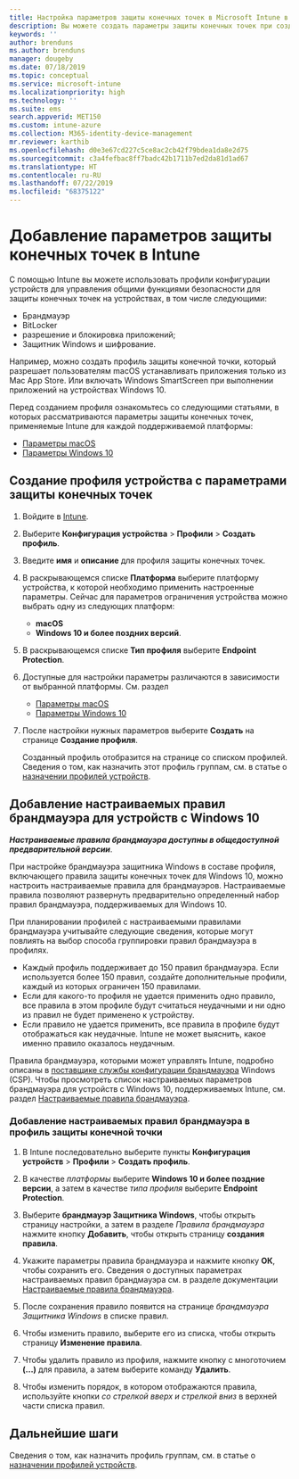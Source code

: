 ```yaml
---
title: Настройка параметров защиты конечных точек в Microsoft Intune в Azure | Документы Майкрософт
description: Вы можете создать параметры защиты конечных точек при создании профиля устройства macOS или Windows 10 в Microsoft Intune.
keywords: ''
author: brenduns
ms.author: brenduns
manager: dougeby
ms.date: 07/18/2019
ms.topic: conceptual
ms.service: microsoft-intune
ms.localizationpriority: high
ms.technology: ''
ms.suite: ems
search.appverid: MET150
ms.custom: intune-azure
ms.collection: M365-identity-device-management
mr.reviewer: karthib
ms.openlocfilehash: d0e3e67cd227c5ce8ac2cb42f79bdea1da8e2d75
ms.sourcegitcommit: c3a4fefbac8ff7badc42b1711b7ed2da81d1ad67
ms.translationtype: HT
ms.contentlocale: ru-RU
ms.lasthandoff: 07/22/2019
ms.locfileid: "68375122"
---
```

# <a name="add-endpoint-protection-settings-in-intune"></a>Добавление параметров защиты конечных точек в Intune  

С помощью Intune вы можете использовать профили конфигурации устройств для управления общими функциями безопасности для защиты конечных точек на устройствах, в том числе следующими:  
- Брандмауэр   
- BitLocker  
- разрешение и блокировка приложений;  
- Защитник Windows и шифрование.  

Например, можно создать профиль защиты конечной точки, который разрешает пользователям macOS устанавливать приложения только из Mac App Store. Или включать Windows SmartScreen при выполнении приложений на устройствах Windows 10.  

Перед созданием профиля ознакомьтесь со следующими статьями, в которых рассматриваются параметры защиты конечных точек, применяемые Intune для каждой поддерживаемой платформы:  
   - [Параметры macOS](endpoint-protection-macos.md)  
   - [Параметры Windows 10](endpoint-protection-windows-10.md)  

## <a name="create-a-device-profile-containing-endpoint-protection-settings"></a>Создание профиля устройства с параметрами защиты конечных точек  

1. Войдите в [Intune](https://go.microsoft.com/fwlink/?linkid=2090973).  
3. Выберите **Конфигурация устройства** > **Профили** > **Создать профиль**.  
4. Введите **имя** и **описание** для профиля защиты конечных точек.  
5. В раскрывающемся списке **Платформа** выберите платформу устройства, к которой необходимо применить настроенные параметры. Сейчас для параметров ограничения устройства можно выбрать одну из следующих платформ:  
   - **macOS**  
   - **Windows 10 и более поздних версий**.  
6. В раскрывающемся списке **Тип профиля** выберите **Endpoint Protection**.  
7. Доступные для настройки параметры различаются в зависимости от выбранной платформы. См. раздел  
   - [Параметры macOS](endpoint-protection-macos.md)  
   - [Параметры Windows 10](endpoint-protection-windows-10.md)  

8. После настройки нужных параметров выберите **Создать** на странице **Создание профиля**.  

   Созданный профиль отобразится на странице со списком профилей. Сведения о том, как назначить этот профиль группам, см. в статье о [назначении профилей устройств](device-profile-assign.md).  

## <a name="add-custom-firewall-rules-for-windows-10-devices"></a>Добавление настраиваемых правил брандмауэра для устройств c Windows 10  
***Настраиваемые правила брандмауэра доступны в общедоступной предварительной версии***.  

При настройке брандмауэра защитника Windows в составе профиля, включающего правила защиты конечных точек для Windows 10, можно настроить настраиваемые правила для брандмауэров. Настраиваемые правила позволяют развернуть предварительно определенный набор правил брандмауэра, поддерживаемых для Windows 10.  

При планировании профилей с настраиваемыми правилами брандмауэра учитывайте следующие сведения, которые могут повлиять на выбор способа группировки правил брандмауэра в профилях.  
- Каждый профиль поддерживает до 150 правил брандмауэра. Если используется более 150 правил, создайте дополнительные профили, каждый из которых ограничен 150 правилами.  
- Если для какого-то профиля не удается применить одно правило, все правила в этом профиле будут считаться неудачными и ни одно из правил не будет применено к устройству.  
- Если правило не удается применить, все правила в профиле будут отображаться как неудачные. Intune не может выяснить, какое именно правило оказалось неудачным.  

Правила брандмауэра, которыми может управлять Intune, подробно описаны в [поставщике службы конфигурации брандмауэра]( https://docs.microsoft.com/windows/client-management/mdm/firewall-csp) Windows (CSP). Чтобы просмотреть список настраиваемых параметров брандмауэра для устройств с Windows 10, поддерживаемых Intune, см. раздел [Настраиваемые правила брандмауэра](endpoint-protection-windows-10.md#custom-firewall-rules).  

### <a name="to-add-custom-firewall-rules-to-an-endpoint-protection-profile"></a>Добавление настраиваемых правил брандмауэра в профиль защиты конечной точки  

1. В Intune последовательно выберите пункты **Конфигурация устройств** > **Профили** > **Создать профиль**.  

2. В качестве *платформы* выберите **Windows 10 и более поздние версии**, а затем в качестве *типа профиля* выберите **Endpoint Protection**.  

3. Выберите **брандмауэр Защитника Windows**, чтобы открыть страницу настройки, а затем в разделе *Правила брандмауэра* нажмите кнопку **Добавить**, чтобы открыть страницу **создания правила**.  

4. Укажите параметры правила брандмауэра и нажмите кнопку **ОК**, чтобы сохранить его. Сведения о доступных параметрах настраиваемых правил брандмауэра см. в разделе документации [Настраиваемые правила брандмауэра](endpoint-protection-windows-10.md#custom-firewall-rules).  

5. После сохранения правило появится на странице *брандмауэра Защитника Windows* в списке правил.  

6. Чтобы изменить правило, выберите его из списка, чтобы открыть страницу **Изменение правила**.  

7. Чтобы удалить правило из профиля, нажмите кнопку с многоточием **(...)** для правила, а затем выберите команду **Удалить**.  

8. Чтобы изменить порядок, в котором отображаются правила, используйте кнопки *со стрелкой вверх и стрелкой вниз* в верхней части списка правил.  


## <a name="next-steps"></a>Дальнейшие шаги  

Сведения о том, как назначить профиль группам, см. в статье о [назначении профилей устройств](device-profile-assign.md).  
